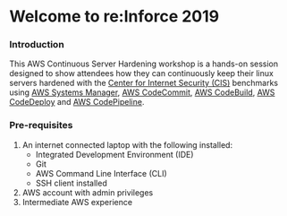 # Welcome to re:Inforce 2019

### Introduction

This AWS Continuous Server Hardening workshop is a hands-on session designed to show attendees how they can continuously keep their linux servers hardened with the [Center for Internet Security (CIS)](https://www.cisecurity.org/cis-benchmarks/) benchmarks using [AWS Systems Manager](https://aws.amazon.com/systems-manager/), [AWS CodeCommit](https://aws.amazon.com/codecommit/), [AWS CodeBuild](https://aws.amazon.com/codebuild/), [AWS CodeDeploy](https://aws.amazon.com/codedeploy/) and [AWS CodePipeline](https://aws.amazon.com/codepipeline/).

### Pre-requisites

1. An internet connected laptop with the following installed:
    * Integrated Development Environment (IDE)
    * Git
    * AWS Command Line Interface (CLI)
    * SSH client installed
2. AWS account with admin privileges
3. Intermediate AWS experience